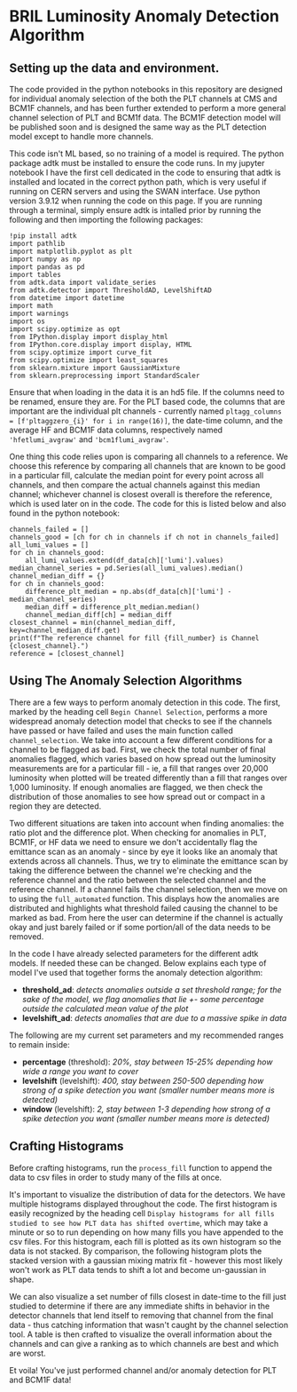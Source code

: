 # BRIL Luminosity Anomaly Detection Algorithm

## Setting up the data and environment.
The code provided in the python notebooks in this repository are designed for individual anomaly selection of the both the PLT channels at CMS and BCM1F channels, and has been further extended to perform a more general channel selection of PLT and BCM1f data. The BCM1F detection model will be published soon and is designed the same way as the PLT detection model except to handle more channels. 

This code isn't ML based, so no training of a model is required. The python package adtk must be installed to ensure the code runs. In my jupyter notebook I have the first cell dedicated in the code to ensuring that adtk is installed and located in the correct python path, which is very useful if running on CERN servers and using the SWAN interface. Use python version 3.9.12 when running the code on this page. If you are running through a terminal, simply ensure adtk is intalled prior by running the following and then importing the following packages:

```
!pip install adtk
import pathlib
import matplotlib.pyplot as plt
import numpy as np
import pandas as pd
import tables
from adtk.data import validate_series
from adtk.detector import ThresholdAD, LevelShiftAD
from datetime import datetime
import math
import warnings
import os
import scipy.optimize as opt  
from IPython.display import display_html
from IPython.core.display import display, HTML
from scipy.optimize import curve_fit
from scipy.optimize import least_squares
from sklearn.mixture import GaussianMixture
from sklearn.preprocessing import StandardScaler
```

Ensure that when loading in the data it is an hd5 file. If the columns need to be renamed, ensure they are. For the PLT based code, the columns that are important are the individual plt channels - currently named ```pltagg_columns = [f'pltaggzero_{i}' for i in range(16)]```, the date-time column, and the average HF and BCM1F data columns, respectively named ```'hfetlumi_avgraw'``` and ```'bcm1flumi_avgraw'```.

One thing this code relies upon is comparing all channels to a reference. We choose this reference by comparing all channels that are known to be good in a particular fill, calculate the median point for every point across all channels, and then compare the actual channels against this median channel; whichever channel is closest overall is therefore the reference, which is used later on in the code. The code for this is listed below and also found in the python notebook: 
```
channels_failed = [] 
channels_good = [ch for ch in channels if ch not in channels_failed]
all_lumi_values = []
for ch in channels_good:
    all_lumi_values.extend(df_data[ch]['lumi'].values)
median_channel_series = pd.Series(all_lumi_values).median()
channel_median_diff = {}
for ch in channels_good:
    difference_plt_median = np.abs(df_data[ch]['lumi'] - median_channel_series)
    median_diff = difference_plt_median.median()
    channel_median_diff[ch] = median_diff 
closest_channel = min(channel_median_diff, key=channel_median_diff.get)
print(f"The reference channel for fill {fill_number} is Channel {closest_channel}.")
reference = [closest_channel]
```

## Using The Anomaly Selection Algorithms

There are a few ways to perform anomaly detection in this code. The first, marked by the heading cell ```Begin Channel Selection```, performs a more widespread anomaly detection model that checks to see if the channels have passed or have failed and uses the main function called ```channel_selection```. We take into account a few different conditions for a channel to be flagged as bad. First, we check the total number of final anomalies flagged, which varies based on how spread out the luminosity measurements are for a particular fill - ie, a fill that ranges over 20,000 luminosity when plotted will be treated differently than a fill that ranges over 1,000 luminosity. If enough anomalies are flagged, we then check the distribution of those anomalies to see how spread out or compact in a region they are detected. 

Two different situations are taken into account when finding anomalies: the ratio plot and the difference plot. When checking for anomalies in PLT, BCM1F, or HF data we need to ensure we don't accidentally flag the emittance scan as an anomaly - since by eye it looks like an anomaly that extends across all channels. Thus, we try to eliminate the emittance scan by taking the difference between the channel we're checking and the reference channel and the ratio between the selected channel and the reference channel. If a channel fails the channel selection, then we move on to using the ```full_automated``` function. This displays how the anomalies are distributed and highlights what threshold failed causing the channel to be marked as bad. From here the user can determine if the channel is actually okay and just barely failed or if some portion/all of the data needs to be removed.

In the code I have already selected parameters for the different adtk models. If needed these can be changed. Below explains each type of model I've used that together forms the anomaly detection algorithm:
* __threshold_ad__: _detects anomalies outside a set threshold range; for the sake of the model, we flag anomalies that lie +- some percentage outside the calculated mean value of the plot_ 
* __levelshift_ad__: _detects anomalies that are due to a massive spike in data_

The following are my current set parameters and my recommended ranges to remain inside:
* __percentage__ (threshold): _20%, stay between 15-25% depending how wide a range you want to cover_
* __levelshift__ (levelshift): _400, stay between 250-500 depending how strong of a spike detection you want (smaller number means more is detected)_
* __window__ (levelshift): _2, stay between 1-3 depending how strong of a spike detection you want (smaller number means more is detected)_


## Crafting Histograms

Before crafting histograms, run the ```process_fill``` function to append the data to csv files in order to study many of the fills at once.

It's important to visualize the distribution of data for the detectors. We have multiple histograms displayed throughout the code. The first histogram is easily recognized by the heading cell ```Display histograms for all fills studied to see how PLT data has shifted overtime```, which may take a minute or so to run depending on how many fills you have appended to the csv files. For this histogram, each fill is plotted as its own histogram so the data is not stacked. By comparison, the following histogram plots the stacked version with a gaussian mixing matrix fit - however this most likely won't work as PLT data tends to shift a lot and become un-gaussian in shape. 

We can also visualize a set number of fills closest in date-time to the fill just studied to determine if there are any immediate shifts in behavior in the detector channels that lend itself to removing that channel from the final data - thus catching information that wasn't caught by the channel selection tool. A table is then crafted to visualize the overall information about the channels and can give a ranking as to which channels are best and which are worst.

Et voila! You've just performed channel and/or anomaly detection for PLT and BCM1F data! 
